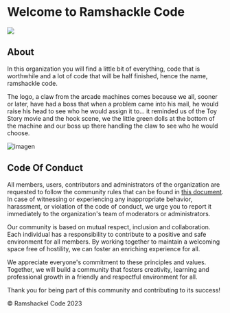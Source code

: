 # Welcome to Ramshackle Code
![](https://github.com/ramshackle-code/.github/assets/77550577/ba05bbdf-431c-40e9-a453-929e2c709bb5)

## About

In this organization you will find a little bit of everything, code that is worthwhile and a lot of code that will be half finished, hence the name, ramshackle code.

The logo, a claw from the arcade machines comes because we all, sooner or later, have had a boss that when a problem came into his mail, he would raise his head to see who he would assign it to... it reminded us of the Toy Story movie and the hook scene, we the little green dolls at the bottom of the machine and our boss up there handling the claw to see who he would choose.

![imagen](https://github.com/ramshackle-code/.github/assets/49678134/0e996273-0acb-43b0-8315-df24b02af7c7)

## Code Of Conduct

All members, users, contributors and administrators of the organization are requested to follow the community rules that can be found in [this document](https://github.com/ramshackle-code/.github/blob/main/CODE_OF_CONDUCT.md). In case of witnessing or experiencing any inappropriate behavior, harassment, or violation of the code of conduct, we urge you to report it immediately to the organization's team of moderators or administrators.

Our community is based on mutual respect, inclusion and collaboration. Each individual has a responsibility to contribute to a positive and safe environment for all members. By working together to maintain a welcoming space free of hostility, we can foster an enriching experience for all.

We appreciate everyone's commitment to these principles and values. Together, we will build a community that fosters creativity, learning and professional growth in a friendly and respectful environment for all.

Thank you for being part of this community and contributing to its success!

© Ramshackel Code 2023
